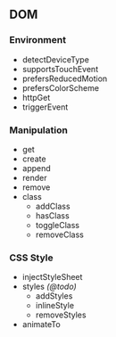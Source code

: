 ## DOM
### Environment
- detectDeviceType
- supportsTouchEvent
- prefersReducedMotion
- prefersColorScheme
- httpGet
- triggerEvent
### Manipulation
* get
* create
* append
* render
* remove
* class
	* addClass
	* hasClass
	* toggleClass
	* removeClass
### CSS Style
* injectStyleSheet
* styles *(@todo)*
	* addStyles
	* inlineStyle
	* removeStyles
* animateTo